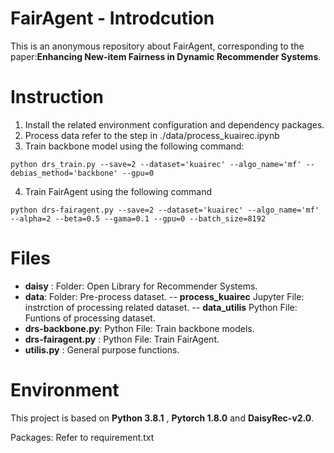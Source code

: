 # FairAgent - Introdcution
This is an anonymous repository about FairAgent, corresponding to the paper:**Enhancing New-item Fairness in Dynamic Recommender Systems**.
# Instruction
1. Install the related environment configuration and dependency packages.
2. Process data refer to the step in ./data/process_kuairec.ipynb
3. Train backbone model using the following command:
```
python drs_train.py --save=2 --dataset='kuairec' --algo_name='mf' --debias_method='backbone' --gpu=0
```
4. Train FairAgent using the following command
```
python drs-fairagent.py --save=2 --dataset='kuairec' --algo_name='mf' --alpha=2 --beta=0.5 --gama=0.1 --gpu=0 --batch_size=8192
```
# Files

- **daisy** : Folder: Open Library for Recommender Systems.
- **data**: Folder: Pre-process dataset.
  -- **process_kuairec** Jupyter File: instrction of processing related dataset.
  -- **data_utilis** Python File: Funtions of processing dataset.
- **drs-backbone.py**: Python File: Train backbone models.
- **drs-fairagent.py** : Python File: Train FairAgent.
- **utilis.py** : General purpose functions.
# Environment
This project is based on **Python 3.8.1** , **Pytorch 1.8.0** and **DaisyRec-v2.0**.

Packages: Refer to requirement.txt


